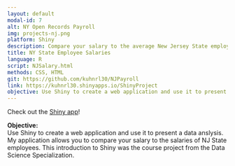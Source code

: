 ```yaml
---
layout: default
modal-id: 7
alt: NY Open Records Payroll
img: projects-nj.png
platform: Shiny
description: Compare your salary to the average New Jersey State employee
title: NY State Employee Salaries
language: R
script: NJSalary.html
methods: CSS, HTML
git: https://github.com/kuhnrl30/NJPayroll
link: https://kuhnrl30.shinyapps.io/ShinyProject
objective: Use Shiny to create a web application and use it to present a data anslysis. My application allows you to compare your salary to the salaries of NJ State employees. This introduction to Shiny was the course project from the Data Science Specialization. Check out the <a href="https://kuhnrl30.shinyapps.io/ShinyProject" target="_blank">Shiny app</a>!
---
```


Check out the <a href="https://kuhnrl30.shinyapps.io/ShinyProject" target="_blank">Shiny app</a>!

<b>Objective: </b>  
Use Shiny to create a web application and use it to present a data anslysis. My application allows you to compare your salary to the salaries of NJ State employees. This introduction to Shiny was the course project from the Data Science Specialization. 
